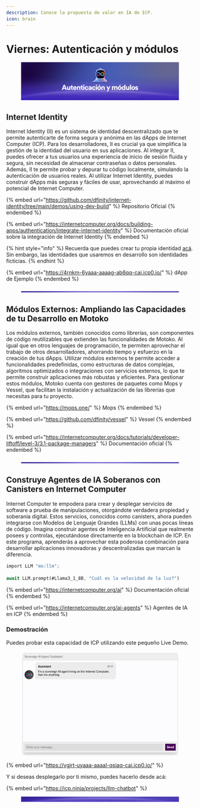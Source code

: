```yaml
---
description: Conoce la propuesta de valor en IA de ICP.
icon: brain
---
```


# Viernes: Autenticación y módulos

<figure><img src="../.gitbook/assets/asdwq.png" alt=""><figcaption></figcaption></figure>

## Internet Identity

Internet Identity (II) es un sistema de identidad descentralizado que te permite autenticarte de forma segura y anónima en las dApps de Internet Computer (ICP). Para los desarrolladores, II es crucial ya que simplifica la gestión de la identidad del usuario en sus aplicaciones. Al integrar II, puedes ofrecer a tus usuarios una experiencia de inicio de sesión fluida y segura, sin necesidad de almacenar contraseñas o datos personales. Además, II te permite probar y depurar tu código localmente, simulando la autenticación de usuarios reales. Al utilizar Internet Identity, puedes construir dApps más seguras y fáciles de usar, aprovechando al máximo el potencial de Internet Computer.

{% embed url="https://github.com/dfinity/internet-identity/tree/main/demos/using-dev-build" %}
Repositorio Oficial
{% endembed %}

{% embed url="https://internetcomputer.org/docs/building-apps/authentication/integrate-internet-identity" %}
Documentación oficial sobre la integración de Internet Identity
{% endembed %}

{% hint style="info" %}
Recuerda que puedes crear tu propia identidad [acá](https://identity.ic0.app/). Sin embargo, las identidades que usaremos en desarrollo son identidades ficticias.
{% endhint %}

{% embed url="https://4rnkm-6yaaa-aaaag-ab6qq-cai.icp0.io/" %}
dApp de Ejemplo
{% endembed %}

<figure><img src="../.gitbook/assets/Separador.jpg" alt=""><figcaption></figcaption></figure>

## Módulos Externos: Ampliando las Capacidades de tu Desarrollo en Motoko

Los módulos externos, también conocidos como librerías, son componentes de código reutilizables que extienden las funcionalidades de Motoko. Al igual que en otros lenguajes de programación, te permiten aprovechar el trabajo de otros desarrolladores, ahorrando tiempo y esfuerzo en la creación de tus dApps. Utilizar módulos externos te permite acceder a funcionalidades predefinidas, como estructuras de datos complejas, algoritmos optimizados o integraciones con servicios externos, lo que te permite construir aplicaciones más robustas y eficientes. Para gestionar estos módulos, Motoko cuenta con gestores de paquetes como Mops y Vessel, que facilitan la instalación y actualización de las librerías que necesitas para tu proyecto.

{% embed url="https://mops.one/" %}
Mops
{% endembed %}

{% embed url="https://github.com/dfinity/vessel" %}
Vessel
{% endembed %}

{% embed url="https://internetcomputer.org/docs/tutorials/developer-liftoff/level-3/3.1-package-managers" %}
Documentación oficial
{% endembed %}

<figure><img src="../.gitbook/assets/Separador.jpg" alt=""><figcaption></figcaption></figure>

## Construye Agentes de IA Soberanos con Canisters en Internet Computer

Internet Computer te empodera para crear y desplegar servicios de software a prueba de manipulaciones, otorgándote verdadera propiedad y soberanía digital. Estos servicios, conocidos como canisters, ahora pueden integrarse con Modelos de Lenguaje Grandes (LLMs) con unas pocas líneas de código. Imagina construir agentes de Inteligencia Artificial que realmente posees y controlas, ejecutándose directamente en la blockchain de ICP. En este programa, aprenderás a aprovechar esta poderosa combinación para desarrollar aplicaciones innovadoras y descentralizadas que marcan la diferencia.

```rust
import LLM "mo:llm";

await LLM.prompt(#Llama3_1_8B, "Cuál es la velocidad de la luz?")
```

{% embed url="https://internetcomputer.org/ai" %}
Documentación oficial
{% endembed %}

{% embed url="https://internetcomputer.org/ai-agents" %}
Agentes de IA en ICP
{% endembed %}

### Demostración

Puedes probar esta capacidad de ICP utilizando este pequeño Live Demo.

<figure><img src="../.gitbook/assets/Picture7.png" alt=""><figcaption></figcaption></figure>

{% embed url="https://vgjrt-uyaaa-aaaal-qsiaq-cai.icp0.io/" %}

Y si deseas desplegarlo por ti mismo, puedes hacerlo desde acá:

{% embed url="https://icp.ninja/projects/llm-chatbot" %}

<figure><img src="../.gitbook/assets/Separador2.jpg" alt=""><figcaption></figcaption></figure>

